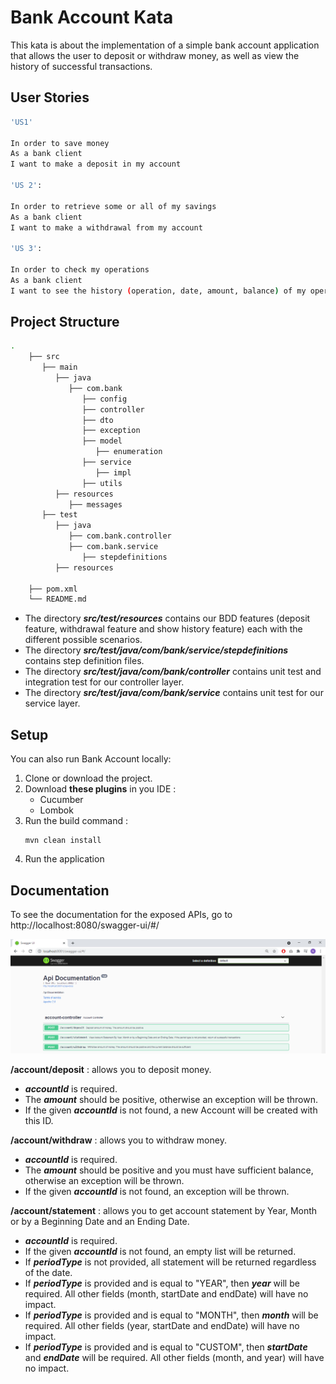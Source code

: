 # Bank Account Kata

This kata is about the implementation of a simple bank account application that allows the user to deposit or withdraw money, as well as view the history of successful transactions.

## User Stories



```bash
'US1'

In order to save money
As a bank client
I want to make a deposit in my account

'US 2':

In order to retrieve some or all of my savings
As a bank client
I want to make a withdrawal from my account

'US 3':

In order to check my operations
As a bank client
I want to see the history (operation, date, amount, balance) of my operations
```

## Project Structure


```bash
.
    ├── src
       ├── main
          ├── java
             ├── com.bank
                ├── config
                ├── controller
                ├── dto
                ├── exception
                ├── model
                   ├── enumeration
                ├── service
                   ├── impl
                ├── utils
          ├── resources
             ├── messages
       ├── test
          ├── java
             ├── com.bank.controller
             ├── com.bank.service
                ├── stepdefinitions
          ├── resources
    
    ├── pom.xml
    └── README.md
```
- The directory ***src/test/resources*** contains our BDD features (deposit feature, withdrawal feature and show history feature) each with the different possible scenarios.
- The directory ***src/test/java/com/bank/service/stepdefinitions*** contains step definition files. 
- The directory ***src/test/java/com/bank/controller*** contains unit test and integration test for our controller layer.
- The directory ***src/test/java/com/bank/service*** contains unit test for our service layer.
## Setup

You can also run Bank Account locally:

1. Clone or download the project.
2. Download **these plugins** in you IDE :
   - Cucumber
   - Lombok
3. Run the build command :
   ```
   mvn clean install
   ```
4. Run the application


## Documentation
To see the documentation for the exposed APIs, go to http://localhost:8080/swagger-ui/#/

![Alt Text](https://github.com/NajlaAb/-Bank-Account-Kata/blob/main/demo/demo.PNG)

**/account/deposit** : allows you to deposit money. 
- ***accountId*** is required.
- The ***amount*** should be positive, otherwise an exception will be thrown.
- If the given ***accountId*** is not found, a new Account will be created with this ID.

**/account/withdraw** : allows you to withdraw money. 
- ***accountId*** is required.
- The ***amount*** should be positive and you must have sufficient balance, otherwise an exception will be thrown.
- If the given ***accountId*** is not found, an exception will be thrown.

**/account/statement** : allows you to get account statement by Year, Month or by a Beginning Date and an Ending Date.
- ***accountId*** is required.
- If the given ***accountId*** is not found, an empty list will be returned.
- If ***periodType*** is not provided, all statement will be returned regardless of the date.
- If ***periodType*** is provided and is equal to "YEAR", then ***year*** will be required. All other fields (month, startDate and endDate) will have no impact.
- If ***periodType*** is provided and is equal to "MONTH", then ***month*** will be required. All other fields (year, startDate and endDate) will have no impact.
- If ***periodType*** is provided and is equal to "CUSTOM", then ***startDate*** and ***endDate*** will be required. All other fields (month, and year) will have no impact.
